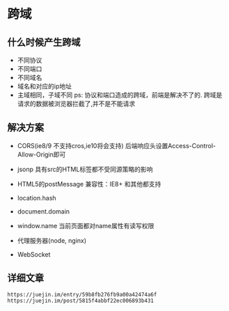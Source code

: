 # 跨域

## 什么时候产生跨域
- 不同协议
- 不同端口
- 不同域名
- 域名和对应的ip地址
- 主域相同，子域不同
ps: 协议和端口造成的跨域，前端是解决不了的.
跨域是请求的数据被浏览器拦截了,并不是不能请求  

## 解决方案
- CORS(ie8/9 不支持cros,ie10将会支持)
  后端响应头设置Access-Control-Allow-Origin即可
- jsonp
  具有src的HTML标签都不受同源策略的影响
- HTML5的postMessage
  兼容性：IE8+ 和其他都支持
  
- location.hash
- document.domain
- window.name
  当前页面都对name属性有读写权限
- 代理服务器(node, nginx)
- WebSocket

## 详细文章
```
https://juejin.im/entry/59b8fb276fb9a00a42474a6f  
https://juejin.im/post/5815f4abbf22ec006893b431  
```